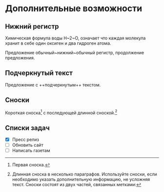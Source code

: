 # Дополнительные возможности

## Нижний регистр

Химическая формула воды H~2~O, означает что каждая молекула хранит в себе один оксиген и два гидроген атома.

Предложение обычный~нижний~обычный регистр, продолжение предложения.

## Подчеркнутый текст

Предложение с ++подчеркнутым++ текстом.

## Сноски

Короткая сноска[^1] с последующей длинной сноской.[^bignote]

## Списки задач

- [x] Пресс релиз
- [ ] Обновить сайт
- [ ] Написать газетам

[^1]: Первая сноска.

[^bignote]: Длинная сноска в несколько параграфов.
  Используйте сноски, если необходимо указать дополнительную информацию, не усложняя текст. Сноски состоят из двух частей, связанных метками:
